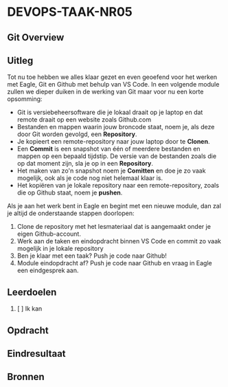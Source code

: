 # DEVOPS-TAAK-NR05

## Git Overview

## Uitleg

Tot nu toe hebben we alles klaar gezet en even geoefend voor het werken met Eagle, Git en Github met behulp van VS Code. In een volgende module zullen we dieper duiken in de werking van Git maar voor nu een korte opsomming:

* Git is versiebeheersoftware die je lokaal draait op je laptop en dat remote draait op een website zoals Github.com
* Bestanden en mappen waarin jouw broncode staat, noem je, als deze door Git worden gevolgd, een **Repository**.
* Je kopieert een remote-repository naar jouw laptop door te **Clonen**.
* Een **Commit** is een snapshot van één of meerdere bestanden en mappen op een bepaald tijdstip. De versie van de bestanden zoals die op dat moment zijn, sla je op in een **Repository**.
* Het maken van zo'n snapshot noem je **Comitten** en doe je zo vaak mogelijk, ook als je code nog niet helemaal klaar is.
* Het kopiëren van je lokale repository naar een remote-repository, zoals die op Github staat, noem je **pushen**.

Als je aan het werk bent in Eagle en begint met een nieuwe module, dan zal je altijd de onderstaande stappen doorlopen:
1. Clone de repository met het lesmateriaal dat is aangemaakt onder je eigen Github-account.
2. Werk aan de taken en eindopdracht binnen VS Code en commit zo vaak mogelijk in je lokale repository
3. Ben je klaar met een taak? Push je code naar Github!
4. Module eindopdracht af? Push je code naar Github en vraag in Eagle een eindgesprek aan.

## Leerdoelen

1. [ ] Ik kan 

## Opdracht



## Eindresultaat



## Bronnen
